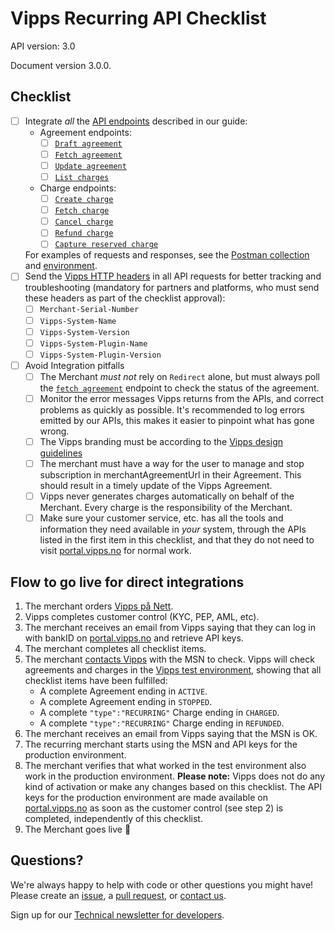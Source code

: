 <!-- START_METADATA
---
title: Checklist
sidebar_position: 40
---
END_METADATA -->

# Vipps Recurring API Checklist

API version: 3.0

Document version 3.0.0.

## Checklist

- [ ] Integrate _all_ the [API endpoints](vipps-recurring-api.md) described in our guide:
  - Agreement endpoints:
      - [ ] [`Draft agreement`][draft-agreement-endpoint]
      - [ ] [`Fetch agreement`][fetch-agreement-endpoint]
      - [ ] [`Update agreement`][update-agreement-put-endpoint]
      - [ ] [`List charges`][list-charges-endpoint]
  - Charge endpoints: 
      - [ ] [`Create charge`][create-charge-endpoint]
      - [ ] [`Fetch charge`][fetch-charge-endpoint]
      - [ ] [`Cancel charge`][cancel-charge-endpoint]
      - [ ] [`Refund charge`][refund-charge-endpoint]
      - [ ] [`Capture reserved charge`][capture-charge-endpoint]
  
  For examples of requests and responses, see the [Postman collection](./tools/vipps-recurring-api-postman-collection.json) and [environment](https://github.com/vippsas/vipps-developers/blob/master/tools/vipps-api-global-postman-environment.json).
- [ ] Send the [Vipps HTTP headers](vipps-recurring-api.md#vipps-http-headers)
      in all API requests for better tracking and troubleshooting
      (mandatory for partners and platforms, who must send these headers as part of the checklist approval):
    - [ ] `Merchant-Serial-Number`
    - [ ] `Vipps-System-Name`
    - [ ] `Vipps-System-Version`
    - [ ] `Vipps-System-Plugin-Name`
    - [ ] `Vipps-System-Plugin-Version`
- [ ] Avoid Integration pitfalls
    - [ ] The Merchant _must not_ rely on `Redirect` alone, but must always poll the [`fetch agreement`][fetch-agreement-endpoint] endpoint to check the status of the agreement.
    - [ ] Monitor the error messages Vipps returns from the APIs, and correct problems as quickly as possible. It's recommended to log errors emitted by our APIs, this makes it easier to pinpoint what has gone wrong.
    - [ ] The Vipps branding must be according to the [Vipps design guidelines](https://github.com/vippsas/vipps-design-guidelines)
    - [ ] The merchant must have a way for the user to manage and stop subscription in merchantAgreementUrl in their Agreement. This should result in a timely update of the Vipps Agreement.
    - [ ] Vipps never generates charges automatically on behalf of the Merchant. Every charge is the responsibility of the Merchant.
    - [ ] Make sure your customer service, etc. has all the tools and information they need
          available in _your_ system, through the APIs listed in the first item in this checklist,
          and that they do not need to visit
          [portal.vipps.no](https://portal.vipps.no)
          for normal work.

## Flow to go live for direct integrations

1. The merchant orders [Vipps på Nett](https://www.vipps.no/produkter-og-tjenester/bedrift/ta-betalt-paa-nett/ta-betalt-paa-nett/).
2. Vipps completes customer control (KYC, PEP, AML, etc).
3. The merchant receives an email from Vipps saying that they can log in with bankID on [portal.vipps.no](https://portal.vipps.no) and retrieve API keys.
4. The merchant completes all checklist items.
5. The merchant [contacts Vipps](https://github.com/vippsas/vipps-developers/blob/master/contact.md) with the MSN to check.
   Vipps will check agreements and charges in the [Vipps test environment](https://github.com/vippsas/vipps-developers/blob/master/vipps-test-environment.md), showing that all checklist items have been fulfilled:
    - A complete Agreement ending in `ACTIVE`.
    - A complete Agreement ending in `STOPPED`.
    - A complete `"type":"RECURRING"` Charge ending in  `CHARGED`.
    - A complete `"type":"RECURRING"` Charge ending in  `REFUNDED`.
6. The merchant receives an email from Vipps saying that the MSN is OK.
7. The recurring merchant starts using the MSN and API keys for the production environment.
8. The merchant verifies that what worked in the test environment also work in the production environment.
   **Please note:** Vipps does not do any kind of activation or make any changes based on this checklist.
   The API keys for the production environment are made available on
   [portal.vipps.no](https://portal.vipps.no)
   as soon as the customer control (see step 2) is completed, independently of this checklist.
9. The Merchant goes live 🎉

## Questions?

We're always happy to help with code or other questions you might have!
Please create an [issue](https://github.com/vippsas/vipps-recurring-api/issues),
a [pull request](https://github.com/vippsas/vipps-recurring-api/pulls),
or [contact us](https://github.com/vippsas/vipps-developers/blob/master/contact.md).

Sign up for our [Technical newsletter for developers](https://github.com/vippsas/vipps-developers/tree/master/newsletters).

[list-agreements-endpoint]: https://vippsas.github.io/vipps-developer-docs/api/recurring#tag/Agreement-v2-endpoints/operation/ListAgreements
[draft-agreement-endpoint]: https://vippsas.github.io/vipps-developer-docs/api/recurring#tag/Agreement-v2-endpoints/operation/DraftAgreement
[fetch-agreement-endpoint]: https://vippsas.github.io/vipps-developer-docs/api/recurring#tag/Agreement-v2-endpoints/operation/FetchAgreement
[update-agreement-patch-endpoint]: https://vippsas.github.io/vipps-developer-docs/api/recurring#tag/Agreement-v2-endpoints/operation/UpdateAgreementPatch
[update-agreement-put-endpoint]: https://vippsas.github.io/vipps-developer-docs/api/recurring#tag/Agreement-v2-endpoints/operation/UpdateAgreementPut
[force-accept-agreement-endpoint]: https://vippsas.github.io/vipps-developer-docs/api/recurring#tag/Agreement-v2-endpoints/operation/acceptUsingPATCH
[list-charges-endpoint]: https://vippsas.github.io/vipps-developer-docs/api/recurring#tag/Charge-v2-endpoints/operation/ListCharges
[create-charge-endpoint]: https://vippsas.github.io/vipps-developer-docs/api/recurring#tag/Charge-v2-endpoints/operation/CreateCharge
[fetch-charge-endpoint]: https://vippsas.github.io/vipps-developer-docs/api/recurring#tag/Charge-v2-endpoints/operation/FetchCharge
[cancel-charge-endpoint]: https://vippsas.github.io/vipps-developer-docs/api/recurring#tag/Charge-v2-endpoints/operation/CancelCharge
[capture-charge-endpoint]: https://vippsas.github.io/vipps-developer-docs/api/recurring#tag/Charge-v2-endpoints/operation/CaptureCharge
[refund-charge-endpoint]: https://vippsas.github.io/vipps-developer-docs/api/recurring#tag/Charge-v2-endpoints/operation/RefundCharge
[userinfo-endpoint]: https://vippsas.github.io/vipps-developer-docs/api/recurring#tag/Userinfo-Endpoint/operation/getUserinfo
[access-token-endpoint]: https://vippsas.github.io/vipps-developer-docs/api/recurring#tag/Authorization-Service/operation/getAccessToken
[vipps-test-environment]: https://github.com/vippsas/vipps-developers/blob/master/vipps-test-environment.md

